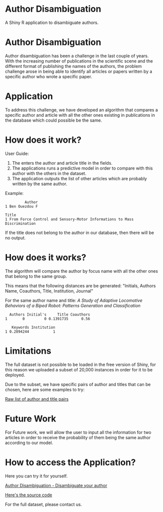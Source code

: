 
Author Disambiguation
========================================================
A Shiny R application to disambiguate authors.


Author Disambiguation 
========================================================
Author disambiguation has been a challenge in the last couple of years. With the increasing number of publications in the scientific scene and the different format of publishing the names of the authors, the problem challenge arose in being able to identify all articles or papers written by a specific author who wrote a specific paper.


Application
========================================================
To address this challenge, we have developed an algorithm that compares a specific author and article with all the other ones existing in publications in the database which could possible be the same. 

How does it work?
========================================================
User Guide:

1. The enters the author and article title in the fields.
2. The applications runs a predictive model in order to compare with this author with the others in the dataset.
3. The application outputs the list of other articles which are probably written by the same author. 

<p>Example:</p>

```
         Author
1 Ben Ouezdou F
                                                                     Title
1 From Force Control and Sensory-Motor Informations to Mass Discrimination
```
If the title does not belong to the author in our database, then there will be no output. 

How does it works?
========================================================
<p>The algorithm will compare the author by focus name with all the other ones that belong to the same group.</p>
<p>This means that the following distances are be generated: "Initials, Authors Name, Coauthors, Title, Institution, Journal"</p>

For the same author name and title: _A Study of Adaptive Locomotive Behaviors of a Biped Robot: Patterns Generation and Classification_

```
  Authors Initial's     Title Coauthors
1       0         0 0.1391735      0.56
```

```
   Keywords Institution
1 0.2894244           1
```

Limitations
========================================================
The full dataset is not possible to be loaded in the free version of Shiny, for this reason we uploaded a subset of 20,000 instances in order for it to be deployed.

Due to the subset, we have specific pairs of author and titles that can be chosen, here are some examples to try:

<a target="_blank" href="https://raw.githubusercontent.com/DMKM1517/WebOfScience1/master/WebOfScienceShiny/disambiguation-app/data/author.csv"> Raw list of author and title pairs</a>


Future Work
========================================================
For Future work, we will allow the user to input all the information for two articles in order to receive the probability of them being the same author according to our model.

How to access the Application?
========================================================
Here you can try it for yourself.

<a target="_blank" href="https://saulabrm.shinyapps.io/disambiguation-app/">Author Disambiguation - Disambiguate your author</a>

<a target="_blank" href="https://github.com/DMKM1517/WebOfScience1/tree/master/WebOfScienceShiny/disambiguation-app"> Here's the source code</a>

For the full dataset, please contact us.
